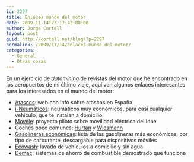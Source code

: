 ```yaml
---
id: 2297
title: Enlaces mundo del motor
date: 2009-11-14T23:17:42+00:00
author: Jorge Cortell
layout: post
guid: http://cortell.net/blog/?p=2297
permalink: /2009/11/14/enlaces-mundo-del-motor/
categories:
  - General
  - Otras cosas
---
```

En un ejercicio de _datamining_ de revistas del motor que he encontrado en los aeropuertos de mi último viaje, aquí van algunos enlaces interesantes para los interesados en el mundo del motor:

  * <a title="http://atascos.com/" href="http://atascos.com/" target="_blank">Atascos</a>: web con info sobre atascos en España
  * <a title="http://i-neumaticos.es/" href="http://i-neumaticos.es/" target="_blank">i-Neumáticos</a>: neumáticos muy económicos, para casi cualquier vehículo, que te instalan a domicilio
  * <a title="http://www.idae.es/index.php/mod.pags/mem.detalle/id.407" href="http://www.idae.es/index.php/mod.pags/mem.detalle/id.407" target="_blank">Movele</a>: proyecto piloto sobre movilidad eléctrica del Idae
  * Coches poco comunes: <a title="http://hurtan.com/" href="http://hurtan.com/" target="_blank">Hurtan</a> y <a title="http://www.wiesmann.com/en" href="http://www.wiesmann.com/en" target="_blank">Wiesmann</a>
  * <a title="http://geoportal.mityc.es/hidrocarburos/eess/dispmovil.jsp" href="http://geoportal.mityc.es/hidrocarburos/eess/dispmovil.jsp" target="_blank">Gasolineras económicas</a>: lista de las gasolineras más económicas, por tipo de carburante, descargable para dispositivos móviles
  * <a title="http://www.ecowash.es/" href="http://www.ecowash.es/" target="_blank">Ecowash</a>: lavado de vehículos a domicilio y sin agua
  * <a title="http://demacmotor.com/" href="http://demacmotor.com/" target="_blank">Demac</a>: sistemas de ahorro de combustible demostrado que funciona